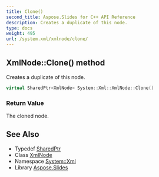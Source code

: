 ```yaml
---
title: Clone()
second_title: Aspose.Slides for C++ API Reference
description: Creates a duplicate of this node.
type: docs
weight: 495
url: /system.xml/xmlnode/clone/
---
```

## XmlNode::Clone() method


Creates a duplicate of this node.

```cpp
virtual SharedPtr<XmlNode> System::Xml::XmlNode::Clone()
```


### Return Value

The cloned node.

## See Also

* Typedef [SharedPtr](../../../system/sharedptr/)
* Class [XmlNode](../)
* Namespace [System::Xml](../../)
* Library [Aspose.Slides](../../../)
